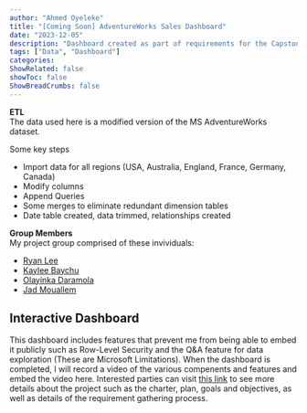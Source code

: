 ```yaml
---
author: "Ahmed Oyeleke"
title: "[Coming Soon] AdventureWorks Sales Dashboard"
date: "2023-12-05"
description: "Dashboard created as part of requirements for the Capstone Project in my SAIT Business Intelligence Program"
tags: ["Data", "Dashboard"]
categories: 
ShowRelated: false
showToc: false
ShowBreadCrumbs: false
---
```


**ETL**  
The data used here is a modified version of the MS AdventureWorks dataset.

Some key steps
- Import data for all regions (USA, Australia, England, France, Germany, Canada)
- Modify columns
- Append Queries
- Some merges to eliminate redundant dimension tables
- Date table created, data trimmed, relationships created


**Group Members**  
My project group comprised of these invividuals:
- [Ryan Lee](https://www.linkedin.com/in/ryan-lee-r1012/)
- [Kaylee Baychu](https://sites.google.com/view/kaylee-baychu/home)
- [Olayinka Daramola](https://www.linkedin.com/in/olayinka-daramola-1b323a92/)
- [Jad Mouallem](https://www.linkedin.com/in/jad-mouallem/)

## Interactive Dashboard
This dashboard includes features that prevent me from being able to embed it publicly such as Row-Level Security and the Q&A feature for data exploration (These are Microsoft Limitations). When the dashboard is completed, I will record a video of the various compenents and features and embed the video here. Interested parties can visit [this link]() to see more details about the project such as the charter, plan, goals and objectives, as well as details of the requirement gathering process.
